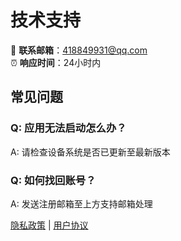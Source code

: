 # 技术支持

📧 **联系邮箱**：418849931@qq.com  
⏰ **响应时间**：24小时内

## 常见问题
### Q: 应用无法启动怎么办？
A: 请检查设备系统是否已更新至最新版本

### Q: 如何找回账号？
A: 发送注册邮箱至上方支持邮箱处理

[隐私政策](/privacy) | [用户协议](/terms)
